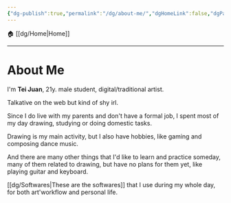 ```yaml
---
{"dg-publish":true,"permalink":"/dg/about-me/","dgHomeLink":false,"dgPassFrontmatter":false}
---
```


🏠 [[dg/Home|Home]]
____
# About Me

I'm **Tei Juan**, 21y. male student, digital/traditional artist.

Talkative on the web but kind of shy irl.

Since I do live with my parents and don't have a formal job, I spent most of my day drawing, studying or doing domestic tasks.

Drawing is my main activity, but I also have hobbies, like gaming and composing dance music.

And there are many other things that I'd like to learn and practice someday, many of them related to drawing, but have no plans for them yet, like playing guitar and keyboard.

[[dg/Softwares|These are the softwares]] that I use during my whole day, for both art'workflow and personal life.

